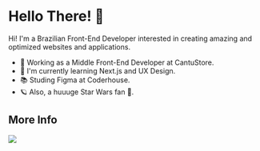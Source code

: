 # Hello There! 👋

Hi! I'm a Brazilian Front-End Developer interested in creating amazing and optimized websites and applications.

- 💼 Working as a Middle Front-End Developer at CantuStore.
- 🌱 I'm currently learning Next.js and UX Design.
- 📚 Studing Figma at Coderhouse.
- 🪐 Also, a huuuge Star Wars fan 🙂.

## More Info
[<img src="https://img.shields.io/badge/linkedin-%230077B5.svg?&style=for-the-badge&logo=linkedin&logoColor=white" />](https://www.linkedin.com/in/gabrielframeschi/)
